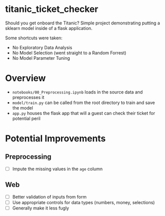 # titanic_ticket_checker
Should you get onboard the Titanic? Simple project demonstrating putting a sklearn model inside of a flask application.

Some shortcuts were taken:
* No Exploratory Data Analysis
* No Model Selection (went straight to a Random Forrest)
* No Model Parameter Tuning

# Overview

* `notebooks/00_Preprocessing.ipynb` loads in the source data and preprocesses it
* `model/train.py` can be called from the root directory to train and save the model
* `app.py` houses the flask app that will a guest can check their ticket for potential peril

# Potential Improvements

## Preprocessing
- [ ] Impute the missing values in the `age` column

## Web
- [ ] Better validation of inputs from form
- [ ] Use appropriate controls for data types (numbers, money, selections)
- [ ] Generally make it less fugly
